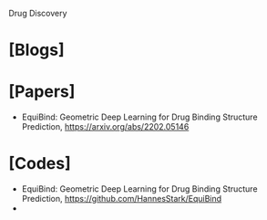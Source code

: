 Drug Discovery

# [Blogs]

# [Papers]
+ EquiBind: Geometric Deep Learning for Drug Binding Structure Prediction, https://arxiv.org/abs/2202.05146


# [Codes]
+ EquiBind: Geometric Deep Learning for Drug Binding Structure Prediction, https://github.com/HannesStark/EquiBind
+ 
